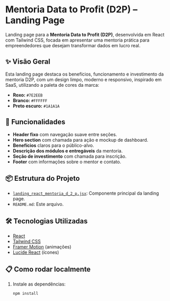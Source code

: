 # Mentoria Data to Profit (D2P) – Landing Page

Landing page para a **Mentoria Data to Profit (D2P)**, desenvolvida em React com Tailwind CSS, focada em apresentar uma mentoria prática para empreendedores que desejam transformar dados em lucro real.

## ✨ Visão Geral

Esta landing page destaca os benefícios, funcionamento e investimento da mentoria D2P, com um design limpo, moderno e responsivo, inspirado em SaaS, utilizando a paleta de cores da marca:

- **Roxo:** `#7E2EEB`
- **Branco:** `#FFFFFF`
- **Preto escuro:** `#1A1A1A`

## 🚀 Funcionalidades

- **Header fixo** com navegação suave entre seções.
- **Hero section** com chamada para ação e mockup de dashboard.
- **Benefícios** claros para o público-alvo.
- **Descrição dos módulos e entregáveis** da mentoria.
- **Seção de investimento** com chamada para inscrição.
- **Footer** com informações sobre o mentor e contato.

## 📦 Estrutura do Projeto

- [`landing_react_mentoria_d_2_p.jsx`](landing_react_mentoria_d_2_p.jsx): Componente principal da landing page.
- `README.md`: Este arquivo.

## 🛠️ Tecnologias Utilizadas

- [React](https://react.dev/)
- [Tailwind CSS](https://tailwindcss.com/)
- [Framer Motion](https://www.framer.com/motion/) (animações)
- [Lucide React](https://lucide.dev/) (ícones)

## 📋 Como rodar localmente

1. Instale as dependências:
   ```sh
   npm install